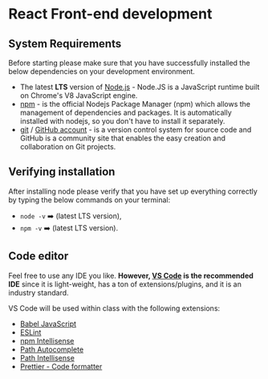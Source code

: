 # React Front-end development

## System Requirements

Before starting please make sure that you have successfully installed the below dependencies on your development environment.

- The latest **LTS** version of [Node.js](https://nodejs.org/en/) - Node.JS is a JavaScript runtime built on Chrome's V8 JavaScript engine.
- [npm](https://www.npmjs.com/) - is the official Nodejs Package Manager (npm) which allows the management of dependencies and packages. It is automatically installed with nodejs, so you don't have to install it separately.
- [git](https://git-scm.com/) / [GitHub account](https://github.com/) - is a version control system for source code and GitHub is a community site that enables the easy creation and collaboration on Git projects.

## Verifying installation

After installing node please verify that you have set up everything correctly by typing the below commands on your terminal:

- `node -v` ➡️ (latest LTS version),
- `npm -v` ➡️ (latest LTS version).

## Code editor

Feel free to use any IDE you like. **However, [VS Code](https://code.visualstudio.com/) is the recommended IDE** since it is light-weight, has a ton of extensions/plugins, and it is an industry standard. 

VS Code will be used within class with the following extensions:

- [Babel JavaScript](https://marketplace.visualstudio.com/items?itemName=mgmcdermott.vscode-language-babel)
- [ESLint](https://marketplace.visualstudio.com/items?itemName=dbaeumer.vscode-eslint)
- [npm Intellisense](https://marketplace.visualstudio.com/items?itemName=christian-kohler.npm-intellisense)
- [Path Autocomplete](https://marketplace.visualstudio.com/items?itemName=ionutvmi.path-autocomplete)
- [Path Intellisense](https://marketplace.visualstudio.com/items?itemName=christian-kohler.path-intellisense)
- [Prettier - Code formatter](https://marketplace.visualstudio.com/items?itemName=esbenp.prettier-vscode)
